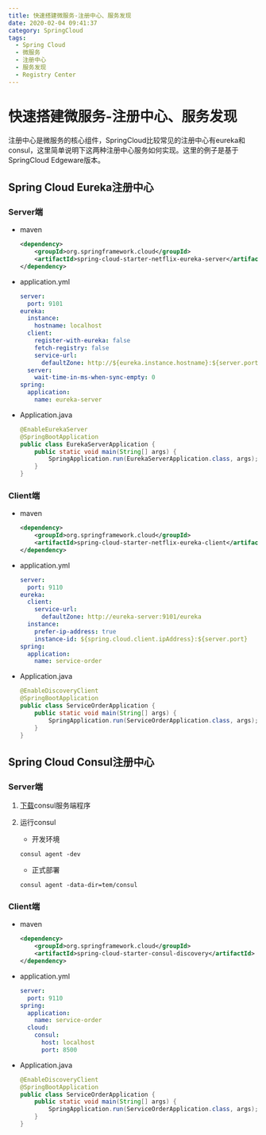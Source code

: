 ```yaml
---
title: 快速搭建微服务-注册中心、服务发现
date: 2020-02-04 09:41:37
category: SpringCloud
tags: 
  - Spring Cloud
  - 微服务
  - 注册中心
  - 服务发现
  - Registry Center
---
```


# 快速搭建微服务-注册中心、服务发现

注册中心是微服务的核心组件，SpringCloud比较常见的注册中心有eureka和consul，这里简单说明下这两种注册中心服务如何实现。这里的例子是基于SpringCloud Edgeware版本。

<!--more-->

## Spring Cloud Eureka注册中心

### Server端

- maven

    ```xml
    <dependency>
        <groupId>org.springframework.cloud</groupId>
        <artifactId>spring-cloud-starter-netflix-eureka-server</artifactId>
    </dependency>
    ```

- application.yml

    ```yaml
    server:
      port: 9101
    eureka:
      instance:
        hostname: localhost
      client:
        register-with-eureka: false
        fetch-registry: false
        service-url:
          defaultZone: http://${eureka.instance.hostname}:${server.port}/eureka
      server:
        wait-time-in-ms-when-sync-empty: 0
    spring:
      application:
        name: eureka-server
    ```

- Application.java

    ```java
    @EnableEurekaServer
    @SpringBootApplication
    public class EurekaServerApplication {
        public static void main(String[] args) {
            SpringApplication.run(EurekaServerApplication.class, args);
        }
    }
    ```

### Client端

- maven

    ```xml
    <dependency>
        <groupId>org.springframework.cloud</groupId>
        <artifactId>spring-cloud-starter-netflix-eureka-client</artifactId>
    </dependency>
    ```
    
- application.yml

    ```yaml
    server:
      port: 9110
    eureka:
      client:
        service-url:
          defaultZone: http://eureka-server:9101/eureka
      instance:
        prefer-ip-address: true
        instance-id: ${spring.cloud.client.ipAddress}:${server.port}
    spring:
      application:
        name: service-order
    ```

- Application.java

    ```java
    @EnableDiscoveryClient
    @SpringBootApplication
    public class ServiceOrderApplication {
        public static void main(String[] args) {
            SpringApplication.run(ServiceOrderApplication.class, args);
        }
    }
    ```

## Spring Cloud Consul注册中心

### Server端

1. [下载](https://www.consul.io/downloads.html)consul服务端程序

2. 运行consul

    - 开发环境
    ```
    consul agent -dev
    ```

    - 正式部署
    ```
    consul agent -data-dir=tem/consul
    ```

### Client端

- maven

    ```xml
    <dependency>
        <groupId>org.springframework.cloud</groupId>
        <artifactId>spring-cloud-starter-consul-discovery</artifactId>
    </dependency>
    ```
    
- application.yml

    ```yaml
    server:
      port: 9110
    spring:
      application:
        name: service-order
      cloud: 
        consul:
          host: localhost
          port: 8500
    ```

- Application.java

    ```java
    @EnableDiscoveryClient
    @SpringBootApplication
    public class ServiceOrderApplication {
        public static void main(String[] args) {
            SpringApplication.run(ServiceOrderApplication.class, args);
        }
    }
    ```